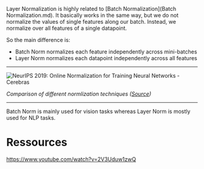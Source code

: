 Layer Normalization is highly related to [Batch Normalization](Batch Normalization.md). It basically works in the same way, but we do not normalize the values of single features along our batch. Instead, we normalize over all features of a single datapoint.

So the main difference is:

- Batch Norm normalizes each feature independently across mini-batches
- Layer Norm normalizes each datapoint independently across all features

---

![NeurIPS 2019: Online Normalization for Training Neural Networks - Cerebras](https://cerebras.net/wp-content/uploads/2021/03/1ETvcPhYH1lCfXndMiKW-jQ.png)

*Comparison of different normlization techniques ([Source](https://www.google.com/url?sa=i&url=https%3A%2F%2Fcerebras.net%2Fblog%2Fneurips-2019-online-normalization-for-training-neural-networks%2F&psig=AOvVaw1rNXo3Cv0GZV1uQN4WeeRD&ust=1719653848628000&source=images&cd=vfe&opi=89978449&ved=0CBEQjRxqFwoTCIjV5_f__YYDFQAAAAAdAAAAABBA))*

---

Batch Norm is mainly used for vision tasks whereas Layer Norm is mostly used for NLP tasks.

# Ressources

https://www.youtube.com/watch?v=2V3Uduw1zwQ